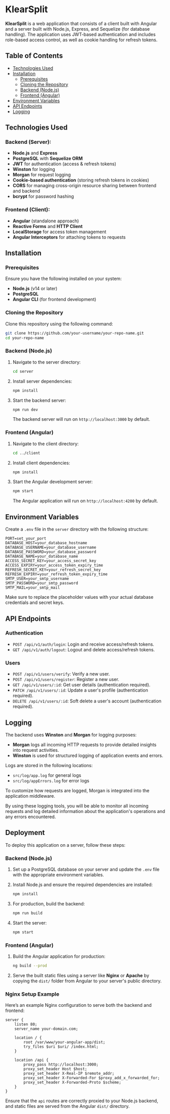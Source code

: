 # KlearSplit

**KlearSplit** is a web application that consists of a client built with Angular and a server built with Node.js, Express, and Sequelize (for database handling). The application uses JWT-based authentication and includes role-based access control, as well as cookie handling for refresh tokens.

## Table of Contents
- [Technologies Used](#technologies-used)
- [Installation](#installation)
  - [Prerequisites](#prerequisites)
  - [Cloning the Repository](#cloning-the-repository)
  - [Backend (Node.js)](#backend-nodejs)
  - [Frontend (Angular)](#frontend-angular)
- [Environment Variables](#environment-variables)
- [API Endpoints](#api-endpoints)
- [Logging](#logging)

## Technologies Used

### Backend (Server):
- **Node.js** and **Express**
- **PostgreSQL** with **Sequelize ORM**
- **JWT** for authentication (access & refresh tokens)
- **Winston** for logging
- **Morgan** for request logging
- **Cookie-based authentication** (storing refresh tokens in cookies)
- **CORS** for managing cross-origin resource sharing between frontend and backend
- **bcrypt** for password hashing

### Frontend (Client):
- **Angular** (standalone approach)
- **Reactive Forms** and **HTTP Client**
- **LocalStorage** for access token management
- **Angular Interceptors** for attaching tokens to requests

## Installation

### Prerequisites

Ensure you have the following installed on your system:
- **Node.js** (v14 or later)
- **PostgreSQL**
- **Angular CLI** (for frontend development)

### Cloning the Repository

Clone this repository using the following command:

```bash
git clone https://github.com/your-username/your-repo-name.git
cd your-repo-name
```

### Backend (Node.js)

1. Navigate to the server directory:

    ```bash
    cd server
    ```

2. Install server dependencies:

    ```bash
    npm install
    ```

3. Start the backend server:

    ```bash
    npm run dev
    ```

   The backend server will run on `http://localhost:3000` by default.

### Frontend (Angular)

1. Navigate to the client directory:

    ```bash
    cd ../client
    ```

2. Install client dependencies:

    ```bash
    npm install
    ```

3. Start the Angular development server:

    ```bash
    npm start
    ```

   The Angular application will run on `http://localhost:4200` by default.

## Environment Variables

Create a `.env` file in the `server` directory with the following structure:

```plaintext
PORT=set_your_port
DATABASE_HOST=your_database_hostname
DATABASE_USERNAME=your_database_username
DATABASE_PASSWORD=your_database_password
DATABASE_NAME=your_database_name
ACCESS_SECRET_KEY=your_access_secret_key
ACCESS_EXPIRY=your_access_token_expiry_time
REFRESH_SECRET_KEY=your_refresh_secret_key
REFRESH_EXPIRY=your_refresh_token_expiry_time
SMTP_USER=your_smtp_username
SMTP_PASSWORD=your_smtp_password
SMTP_MAIL=your_smtp_mail
```

Make sure to replace the placeholder values with your actual database credentials and secret keys.

## API Endpoints

### Authentication
- `POST /api/v1/auth/login`: Login and receive access/refresh tokens.
- `GET /api/v1/auth/logout`: Logout and delete access/refresh tokens.

### Users
- `POST /api/v1/users/verify`: Verify a new user.
- `POST /api/v1/users/register`: Register a new user.
- `GET /api/v1/users/:id`: Get user details (authentication required).
- `PATCH /api/v1/users/:id`: Update a user's profile (authentication required).
- `DELETE /api/v1/users/:id`: Soft delete a user's account (authentication required).

## Logging

The backend uses **Winston** and **Morgan** for logging purposes:

- **Morgan** logs all incoming HTTP requests to provide detailed insights into request activities.
- **Winston** is used for structured logging of application events and errors.

Logs are stored in the following locations:
- `src/log/app.log` for general logs
- `src/log/appErrors.log` for error logs

To customize how requests are logged, Morgan is integrated into the application middleware.

By using these logging tools, you will be able to monitor all incoming requests and log detailed information about the application's operations and any errors encountered.

## Deployment

To deploy this application on a server, follow these steps:

### Backend (Node.js)

1. Set up a PostgreSQL database on your server and update the `.env` file with the appropriate environment variables.
   
2. Install Node.js and ensure the required dependencies are installed:

    ```bash
    npm install
    ```

3. For production, build the backend:

    ```bash
    npm run build
    ```

4. Start the server:

    ```bash
    npm start
    ```

### Frontend (Angular)

1. Build the Angular application for production:

    ```bash
    ng build --prod
    ```

2. Serve the built static files using a server like **Nginx** or **Apache** by copying the `dist/` folder from Angular to your server's public directory.

### Nginx Setup Example

Here’s an example Nginx configuration to serve both the backend and frontend:

```nginx
server {
    listen 80;
    server_name your-domain.com;

    location / {
        root /var/www/your-angular-app/dist;
        try_files $uri $uri/ /index.html;
    }

    location /api {
        proxy_pass http://localhost:3000;
        proxy_set_header Host $host;
        proxy_set_header X-Real-IP $remote_addr;
        proxy_set_header X-Forwarded-For $proxy_add_x_forwarded_for;
        proxy_set_header X-Forwarded-Proto $scheme;
    }
}
```

Ensure that the `api` routes are correctly proxied to your Node.js backend, and static files are served from the Angular `dist/` directory.
